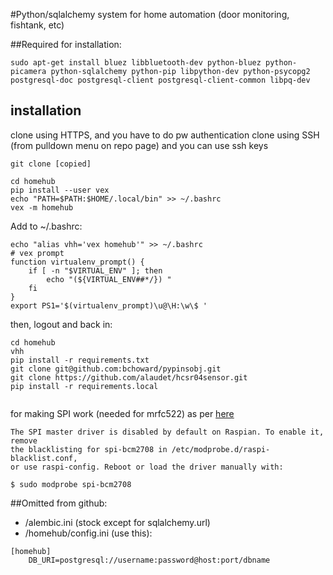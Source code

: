 #Python/sqlalchemy system for home automation (door monitoring, fishtank, etc)


##Required for installation:
```
sudo apt-get install bluez libbluetooth-dev python-bluez python-picamera python-sqlalchemy python-pip libpython-dev python-psycopg2 postgresql-doc postgresql-client postgresql-client-common libpq-dev
```

## installation

clone using HTTPS, and you have to do pw authentication
clone using SSH (from pulldown menu on repo page) and you can use ssh keys

```
git clone [copied]

cd homehub
pip install --user vex
echo "PATH=$PATH:$HOME/.local/bin" >> ~/.bashrc
vex -m homehub
```
Add to ~/.bashrc:
```
echo "alias vhh='vex homehub'" >> ~/.bashrc
# vex prompt
function virtualenv_prompt() {
    if [ -n "$VIRTUAL_ENV" ]; then
        echo "(${VIRTUAL_ENV##*/}) "
    fi
}
export PS1='$(virtualenv_prompt)\u@\H:\w\$ '
```
then, logout and back in:
```
cd homehub
vhh
pip install -r requirements.txt
git clone git@github.com:bchoward/pypinsobj.git
git clone https://github.com/alaudet/hcsr04sensor.git
pip install -r requirements.local


```

for making SPI work (needed for mrfc522) as per
[here](https://www.raspberrypi.org/documentation/hardware/raspberrypi/spi/README.md)
```
The SPI master driver is disabled by default on Raspian. To enable it, remove
the blacklisting for spi-bcm2708 in /etc/modprobe.d/raspi-blacklist.conf,
or use raspi-config. Reboot or load the driver manually with:

$ sudo modprobe spi-bcm2708
```


##Omitted from github:
- /alembic.ini (stock except for sqlalchemy.url)
- /homehub/config.ini (use this):
```
[homehub]
    DB_URI=postgresql://username:password@host:port/dbname
```
